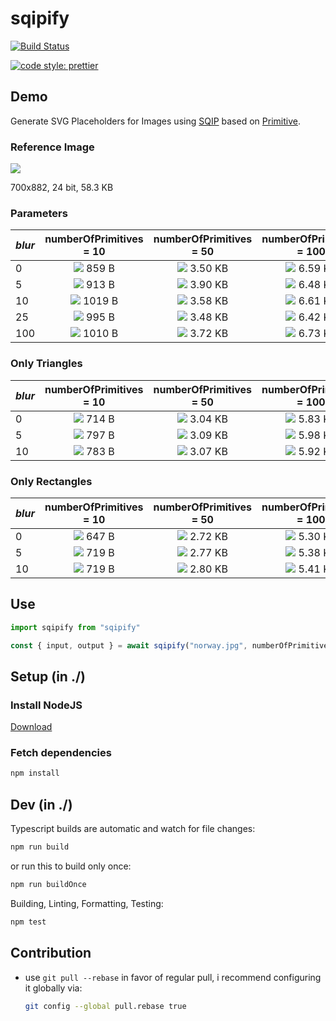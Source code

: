# sqipify

[![Build Status](https://travis-ci.com/ltetzlaff/sqipify.svg?token=<token>&branch=master)](https://travis-ci.com/ltetzlaff/sqipify)

[![code style: prettier](https://img.shields.io/badge/code_style-prettier-ff69b4.svg?style=flat-square)](https://github.com/prettier/prettier)

## Demo

Generate SVG Placeholders for Images using [SQIP](https://github.com/technopagan/sqip) based on [Primitive](https://github.com/fogleman/primitive).

### Reference Image

<img src="./norway.jpg">

700x882, 24 bit, 58.3 KB

### Parameters

| *blur* | numberOfPrimitives = 10                       | numberOfPrimitives = 50                        | numberOfPrimitives = 100                        | numberOfPrimitives = 500                         |
|--------|:---------------------------------------------:|:----------------------------------------------:|:-----------------------------------------------:|:------------------------------------------------:|
| 0      | <img src="test-results/p10b0m0.svg"> 859 B    | <img src="test-results/p50b0m0.svg"> 3.50 KB   | <img src="test-results/p100b0m0.svg"> 6.59 KB   | <img src="test-results/p500b0m0.svg"> 37.52 KB   |
| 5      | <img src="test-results/p10b5m0.svg"> 913 B    | <img src="test-results/p50b5m0.svg"> 3.90 KB   | <img src="test-results/p100b5m0.svg"> 6.48 KB   | <img src="test-results/p500b5m0.svg"> 37.93 KB   |
| 10     | <img src="test-results/p10b10m0.svg"> 1019 B  | <img src="test-results/p50b10m0.svg"> 3.58 KB  | <img src="test-results/p100b10m0.svg"> 6.61 KB  | <img src="test-results/p500b10m0.svg"> 38.13 KB  |
| 25     | <img src="test-results/p10b25m0.svg"> 995 B   | <img src="test-results/p50b25m0.svg"> 3.48 KB  | <img src="test-results/p100b25m0.svg"> 6.42 KB  | <img src="test-results/p500b25m0.svg"> 37.88 KB  |
| 100    | <img src="test-results/p10b100m0.svg"> 1010 B | <img src="test-results/p50b100m0.svg"> 3.72 KB | <img src="test-results/p100b100m0.svg"> 6.73 KB | <img src="test-results/p500b100m0.svg"> 38.01 KB |

### Only Triangles

| *blur* | numberOfPrimitives = 10                     | numberOfPrimitives = 50                       | numberOfPrimitives = 100                       | numberOfPrimitives = 500                        |
|--------|:-------------------------------------------:|:---------------------------------------------:|:----------------------------------------------:|:-----------------------------------------------:|
| 0      | <img src="test-results/p10b0m1.svg"> 714 B  | <img src="test-results/p50b0m1.svg"> 3.04 KB  | <img src="test-results/p100b0m1.svg"> 5.83 KB  | <img src="test-results/p500b0m1.svg"> 28.32 KB  |
| 5      | <img src="test-results/p10b5m1.svg"> 797 B  | <img src="test-results/p50b5m1.svg"> 3.09 KB  | <img src="test-results/p100b5m1.svg"> 5.98 KB  | <img src="test-results/p500b5m1.svg"> 28.17 KB  |
| 10     | <img src="test-results/p10b10m1.svg"> 783 B | <img src="test-results/p50b10m1.svg"> 3.07 KB | <img src="test-results/p100b10m1.svg"> 5.92 KB | <img src="test-results/p500b10m1.svg"> 28.21 KB |

### Only Rectangles

| *blur* | numberOfPrimitives = 10                     | numberOfPrimitives = 50                       | numberOfPrimitives = 100                       | numberOfPrimitives = 500                        |
|--------|:-------------------------------------------:|:---------------------------------------------:|:----------------------------------------------:|:-----------------------------------------------:|
| 0      | <img src="test-results/p10b0m2.svg"> 647 B  | <img src="test-results/p50b0m2.svg"> 2.72 KB  | <img src="test-results/p100b0m2.svg"> 5.30 KB  | <img src="test-results/p500b0m2.svg"> 25.95 KB  |
| 5      | <img src="test-results/p10b5m2.svg"> 719 B  | <img src="test-results/p50b5m2.svg"> 2.77 KB  | <img src="test-results/p100b5m2.svg"> 5.38 KB  | <img src="test-results/p500b5m2.svg"> 26.06 KB  |
| 10     | <img src="test-results/p10b10m2.svg"> 719 B | <img src="test-results/p50b10m2.svg"> 2.80 KB | <img src="test-results/p100b10m2.svg"> 5.41 KB | <img src="test-results/p500b10m2.svg"> 26.02 KB |

## Use

```ts
import sqipify from "sqipify"

const { input, output } = await sqipify("norway.jpg", numberOfPrimitives, blur, mode)
```

## Setup (in ./)

### Install NodeJS

[Download](https://nodejs.org/en/download/current/)

### Fetch dependencies

```bash
npm install
```

## Dev (in ./)

Typescript builds are automatic and watch for file changes:
```bash
npm run build
```

or run this to build only once:
```bash
npm run buildOnce
```

Building, Linting, Formatting, Testing:
```bash
npm test
```

## Contribution

- use `git pull --rebase` in favor of regular pull, i recommend configuring it globally via:
  ```bash
  git config --global pull.rebase true
  ```
